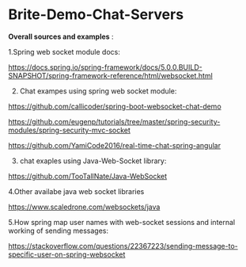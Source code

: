 # Brite-Demo-Chat-Servers
**Overall sources and examples** :

1.Spring web socket module docs:

https://docs.spring.io/spring-framework/docs/5.0.0.BUILD-SNAPSHOT/spring-framework-reference/html/websocket.html

2. Chat exampes using spring web socket module:

 https://github.com/callicoder/spring-boot-websocket-chat-demo

 https://github.com/eugenp/tutorials/tree/master/spring-security-modules/spring-security-mvc-socket
 
 https://github.com/YamiCode2016/real-time-chat-spring-angular

3. chat exaples using Java-Web-Socket library:

https://github.com/TooTallNate/Java-WebSocket

4.Other availabe java web socket libraries

https://www.scaledrone.com/websockets/java

5.How spring map user names with web-socket sessions and internal working of sending messages:

https://stackoverflow.com/questions/22367223/sending-message-to-specific-user-on-spring-websocket
